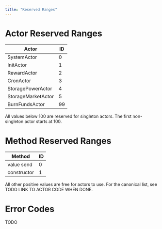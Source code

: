 ```yaml
---
title: "Reserved Ranges"
---
```


# Actor Reserved Ranges

| Actor                | ID |
|---|---|
| SystemActor          | 0 |
| InitActor            | 1 |
| RewardActor          | 2 |
| CronActor            | 3 |
| StoragePowerActor    | 4 |
| StorageMarketActor   | 5 |
| BurnFundsActor       | 99 |

All values below 100 are reserved for singleton actors. The first non-singleton actor starts at 100.

# Method Reserved Ranges

| Method               | ID |
|---|---|
| value send           | 0 |
| constructor          | 1 |

All other positive values are free for actors to use. For the canonical list, see TODO LINK TO ACTOR CODE WHEN DONE.

# Error Codes

TODO
